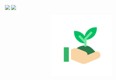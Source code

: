 <head align="center">
  <img src=https://img.shields.io/badge/last%20commit-24%2F04%2F2021-03BB85/>
  <img src=https://img.shields.io/badge/license-MIT-03BB85/>
</head>
  
<p align="center">
  <img src="./assets/icon.png" height="200" width="200"/>
</p>
